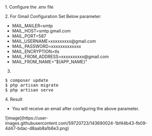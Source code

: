 <p>1. Configure the .env file</p>

<p>2. For Gmail Configuration Set Below parameter:<p>
    <ul>
        <li>MAIL_MAILER=smtp</li>
        <li>MAIL_HOST=smtp.gmail.com</li>
        <li>MAIL_PORT=587</li>
        <li>MAIL_USERNAME=xxxxxxxxx@gmail.com</li>
        <li>MAIL_PASSWORD=xxxxxxxxxxxxx</li>
        <li>MAIL_ENCRYPTION=tls</li>
        <li>MAIL_FROM_ADDRESS=xxxxxxxxxx@gmail.com</li>
        <li>MAIL_FROM_NAME="${APP_NAME}"</li>
     </ul>
    
3. 
<pre>
$ composer update
$ php artisan migrate
$ php artisan serve
</pre>

<p>4. Result</p>
<ul>
    <li>You will receive an email after configuring the above parameter.</li>
</ul>
![image](https://user-images.githubusercontent.com/59720723/143690024-1bf44b43-fb09-4d47-bdac-d8aab8a1b6e3.png)


 
